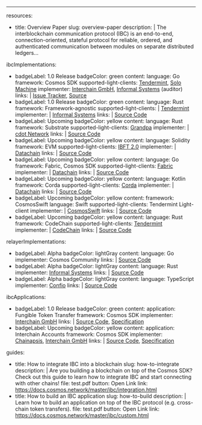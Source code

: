 ---
resources:
  - title: Overview Paper
    slug: overview-paper
    description: |
      The interblockchain communication protocol (IBC) is an end-to-end, connection-oriented, stateful protocol for reliable, ordered, and authenticated communication between modules on separate distributed ledgers...

ibcImplementations:
  - badgeLabel: 1.0 Release
    badgeColor: green
    content:
      language: Go
      framework: Cosmos SDK
      supported-light-clients: <a href="https://github.com/cosmos/ibc-go/tree/main/modules/light-clients/07-tendermint">Tendermint</a>,&nbsp;<a href="https://github.com/cosmos/ibc-go/tree/main/modules/light-clients/06-solomachine">Solo Machine</a>
      implementer: <a href="https://interchain.berlin">Interchain GmbH</a>,&nbsp;<a href="https://informal.systems">Informal Systems</a> (auditor)
      links: |
        <a href="https://github.com/cosmos/ibc">Issue Tracker</a>,&nbsp;<a href="https://github.com/cosmos/ibc-go">Source</a>
  - badgeLabel: 1.0 Release
    badgeColor: green
    content:
      language: Rust
      framework: Framework-agnostic
      supported-light-clients: |
        <a href="https://github.com/informalsystems/tendermint-rs">Tendermint</a>
      implementer: |
        <a href="https://informal.systems">Informal Systems</a>
      links: |
        <a href="https://github.com/informalsystems/ibc-rs">Source Code</a>
  - badgeLabel: Upcoming
    badgeColor: yellow
    content:
      language: Rust
      framework: Substrate
      supported-light-clients: <a href="https://github.com/octopus-network/substrate-ibc/tree/master/src/grandpa">Grandpa</a>
      implementer: |
        <a href="https://cdot.network">cdot Network</a>
      links: |
        <a href="https://github.com/cdot-network/substrate-ibc">Source Code</a>
  - badgeLabel: Upcoming
    badgeColor: yellow
    content:
      language: Solidity
      framework: EVM
      supported-light-clients: <a href="https://github.com/datachainlab/ibc-solidity/blob/main/docs/ibft2-light-client.md">IBFT 2.0</a>
      implementer: |
        <a href="https://github.com/datachainlab">Datachain</a>
      links: |
        <a href="https://github.com/datachainlab/ibc-solidity">Source Code</a>
  - badgeLabel: Upcoming
    badgeColor: yellow
    content:
      language: Go
      framework: Fabric, Cosmos SDK
      supported-light-clients: <a href="https://github.com/datachainlab/fabric-ibc/tree/main/x/ibc/light-clients/xx-fabric">Fabric</a>
      implementer: |
        <a href="https://github.com/datachainlab">Datachain</a>
      links: |
        <a href="https://github.com/datachainlab/fabric-ibc">Source Code</a>
  - badgeLabel: Upcoming
    badgeColor: yellow
    content:
      language: Kotlin
      framework: Corda
      supported-light-clients: <a href="https://github.com/datachainlab/corda-ibc/tree/main/go/x/ibc/light-clients/xx-corda">Corda</a>
      implementer: |
        <a href="https://github.com/datachainlab">Datachain</a>
      links: |
        <a href="https://github.com/datachainlab/corda-ibc">Source Code</a>
  - badgeLabel: Upcoming
    badgeColor: yellow
    content:
      framework: CosmosSwift
      language: Swift
      supported-light-clients: Tendermint Light-client
      implementer: |
        <a href="https://github.com/CosmosSwift">CosmosSwift</a>
      links: |
        <a href="https://github.com/CosmosSwift/swift-cosmos">Source Code</a>
  - badgeLabel: Upcoming
    badgeColor: yellow
    content:
      language: Rust
      framework: CodeChain
      supported-light-clients: <a href="https://github.com/CodeChain-io/codechain/blob/master/core/src/client/client.rs">Tendermint</a>
      implementer: |
        <a href="https://codechain.io">CodeChain</a>
      links: |
        <a href="https://github.com/CodeChain-io/codechain">Source Code</a>

relayerImplementations:
  - badgeLabel: Alpha
    badgeColor: lightGray
    content:
      language: Go
      implementer: Cosmos Community
      links: |
        <a href="https://github.com/cosmos/relayer">Source Code</a>
  - badgeLabel: Alpha
    badgeColor: lightGray
    content:
      language: Rust
      implementer: <a href="https://informal.systems/">Informal Systems</a>
      links: |
        <a href="https://github.com/informalsystems/ibc-rs/tree/master/relayer-cli">Source Code</a>
  - badgeLabel: Alpha
    badgeColor: lightGray
    content:
      language: TypeScript
      implementer: <a href="https://confio.tech/">Confio</a>
      links: |
        <a href="https://github.com/confio/ts-relayer">Source Code</a>

ibcApplications:
  - badgeLabel: 1.0 Release
    badgeColor: green
    content:
      application: Fungible Token Transfer
      framework: Cosmos SDK
      implementer: <a href="https://interchain.berlin">Interchain GmbH</a>
      links: |
        <a href="https://github.com/cosmos/cosmos-sdk/tree/master/x/ibc/applications/transfer">Source Code</a>,&nbsp;<a href="https://github.com/cosmos/ics/tree/master/spec/ics-020-fungible-token-transfer">Specification</a>
  - badgeLabel: Upcoming
    badgeColor: yellow
    content:
      application: Interchain Accounts
      framework: Cosmos SDK
      implementer: <a href="https://chainapsis.com/">Chainapsis</a>,&nbsp;<a href="https://interchain.berlin">Interchain GmbH</a>
      links: |
        <a href="https://github.com/chainapsis/cosmos-sdk-interchain-account">Source Code</a>,&nbsp;<a href="https://github.com/cosmos/ics/tree/master/spec/ics-027-interchain-accounts">Specification</a>

guides:
  - title: How to integrate IBC into a blockchain
    slug: how-to-integrate
    description: |
      Are you building a blockchain on top of the Cosmos SDK? Check out this guide to learn how to integrate IBC and start connecting with other chains!
    file: test.pdf
    button: Open Link
    link: https://docs.cosmos.network/master/ibc/integration.html
  - title: How to build an IBC application
    slug: how-to-build
    description: |
      Learn how to build an application on top of the IBC protocol (e.g. cross-chain token transfers). 
    file: test.pdf
    button: Open Link
    link: https://docs.cosmos.network/master/ibc/custom.html
